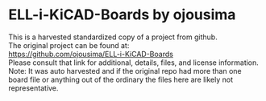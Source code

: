 
# ELL-i-KiCAD-Boards by ojousima  
This is a harvested standardized copy of a project from github.  
The original project can be found at:  
https://github.com/ojousima/ELL-i-KiCAD-Boards  
Please consult that link for additional, details, files, and license information.  
Note: It was auto harvested and if the original repo had more than one board file or anything out of the ordinary the files here are likely not representative.  
    